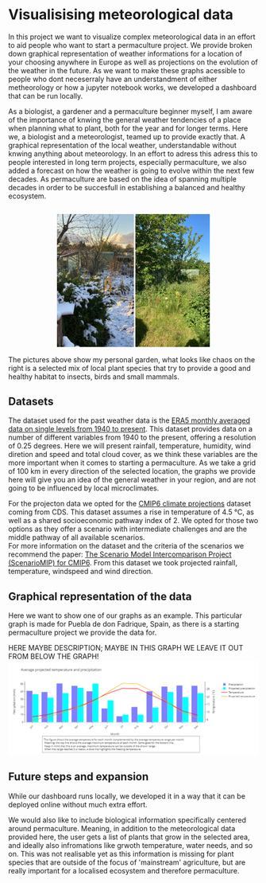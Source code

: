 # Visualisising meteorological data

In this project we want to visualize complex meteorological data in an effort to aid people who want to start a permaculture project. We provide broken down graphical representation of weather informations for a location of your choosing anywhere in Europe as well as projections on the evolution of the weather in the future. 
As we want to make these graphs acessible to people who dont neceserraly have an understandment of either metheorology or how a jupyter notebook works, we developed a dashboard that can be run locally. 

As a biologist, a gardener and a permaculture beginner myself, I am aware of the importance of knwing the general weather tendencies of a place when planning what to plant, both for the year and for longer terms. 
Here we, a biologist and a meteorologist, teamed up to provide exactly that. A graphical representation of the local weather, understandable without knwing anything about meteorology. 
In an effort to adress this adress this to people interested in long term projects, especially permaculture, we also added a forecast on how the weather is going to evolve within the next few decades. As permaculture are based on the idea of spanning multiple decades in order to be succesfull in establishing a balanced and healthy ecosystem. 
<div style="display: flex; justify-content: center;">
  <p style="float: left;">
    <img src="images/permaculture/winter.jpg" width="155" />
    <img src="images/permaculture/summer.jpg" width="150" /> 
  </p>
</div>
The pictures above show my personal garden, what looks like chaos on the right is a selected mix of local plant species that try to provide a good and healthy habitat to insects, birds and small mammals. 

## Datasets

The dataset used for the past weather data is the [ERA5 monthly averaged data on single levels from 1940 to present](https://cds.climate.copernicus.eu/cdsapp#!/dataset/reanalysis-era5-single-levels-monthly-means?tab=overview).
This dataset provides data on a number of different variables from 1940 to the present, offering a resolution of 0.25 degrees. Here we will present rainfall, temperature, humidity, wind diretion and speed and total cloud cover, as we think these variables are the more important when it comes to starting a permaculture. 
As we take a grid of 100 km in every direction of the selected location, the graphs we provide here will give you an idea of the general weather in your region, and are not going to be influenced by local microclimates. 


For the projecton data we opted for the [CMIP6 climate projections](https://cds.climate.copernicus.eu/cdsapp#!/dataset/projections-cmip6?tab=form) dataset coming from CDS. This dataset assumes a rise in temperature of 4.5 °C, as well as a shared socioeconomic pathway index of 2. We opted for those two options as they offer a scenario with intermediate challenges and are the middle pathway of all available scenarios.  
For more information on the dataset and the criteria of the scenarios we recommend the paper: [The Scenario Model Intercomparison Project (ScenarioMIP)
for CMIP6](https://gmd.copernicus.org/articles/9/3461/2016/gmd-9-3461-2016.pdf). 
From this dataset we took projected rainfall, temperature, windspeed and wind direction. 

## Graphical representation of the data 

Here we want to show one of our graphs as an example. This particular graph is made for Puebla de don Fadrique, Spain, as there is a starting permaculture project we provide the data for. 

HERE MAYBE DESCRIPTION; MAYBE IN THIS GRAPH WE LEAVE IT OUT FROM BELOW THE GRAPH!
<img src="images/permaculture/rain_temp_graph.png"/>


## Future steps and expansion

While our dashboard runs locally, we developed it in a way that it can be deployed online without much extra effort. 

We would also like to include biological information specifically centered around permaculture. Meaning, in addition to the meteorological data provided here, the user gets a list of plants that grow in the selected area, and ideally also infromations like grwoth temperature, water needs, and so on. This was not realisable yet as this information is missing for plant species that are outside of the focus of 'mainstream' agriculture, but are really important for a localised ecosystem and therefore permaculture. 